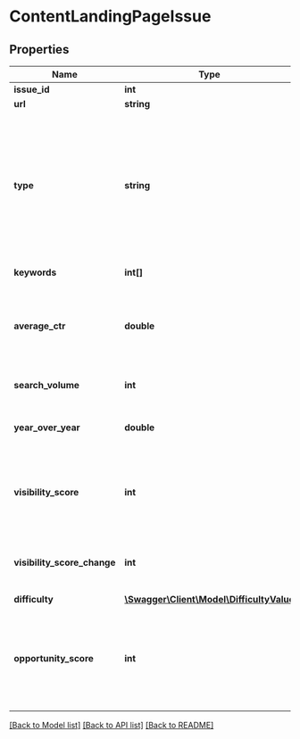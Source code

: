 # ContentLandingPageIssue

## Properties
Name | Type | Description | Notes
------------ | ------------- | ------------- | -------------
**issue_id** | **int** | Internal ID for this issue. | [optional] 
**url** | **string** | URL of the landing page | [optional] 
**type** | **string** | The type of the issue reported. Available values are: missing_title &#x3D;&gt; Pages with missing title or h1; suboptimal_title_inclusion &#x3D;&gt; Pages with suboptimal keyword inclusion in the title or h1; suboptimal_content_inclusion &#x3D;&gt; Pages with suboptimal keyword inclusion in the content; pages_with_many_keywords &#x3D;&gt; Pages considered to be serving too many keywords; visibility_increase &#x3D;&gt; Pages with an increase in the visibility metric that can be correlated with a content change; visibility_drop &#x3D;&gt; Pages with a drop in the visibility metric that can be correlated with a content change; | [optional] 
**keywords** | **int[]** | Array of keyword IDs of the keywords which rank for this landing page. | [optional] 
**average_ctr** | **double** | The percentage of the search volume that ends up by clicking on the organic results. This is calculated for every keyword for their unique mix of SERP features. For a landing page, this is calculated by taking into account the CTR of every keyword it ranks for and the potential search volume of that particular keyword. | [optional] 
**search_volume** | **int** | The sum of the average search volume as an integer as provided by Google Ads for the keywords ranking for this landing page. | [optional] 
**year_over_year** | **double** | The Year-over-Year search trend as a positive or negative percentage calculated as last month Search Volume compared to one year ago, as provided by Google Ads. | [optional] 
**visibility_score** | **int** | The visibility score of the landing page as a percentage calculated by taking into account the ranks and the search volumes of the keywords the landing page ranks for. For more detalils on visibility metric: https://help.seomonitor.com/en/articles/6344566-reliable-visibility-metric | [optional] 
**visibility_score_change** | **int** | The visibility score change for the past 30 days as a positive or negative percentage. For more information on the visibility trend: https://help.seomonitor.com/en/articles/6344738-visibility-trend-explainer | [optional] 
**difficulty** | [**\Swagger\Client\Model\DifficultyValue**](DifficultyValue.md) |  | [optional] 
**opportunity_score** | **int** | The opportunity score of this particular landing page. This indicates on a scale of 1 to 10 the potential benefits of optimizing this landing page to rank in top 3 for it&#x27;s keywords as compared to the difficulty of reaching that milestone. For more information about keywords and groups of keywords opportunity score: https://help.seomonitor.com/en/articles/6222130-seo-opportunity | [optional] 

[[Back to Model list]](../../README.md#documentation-for-models) [[Back to API list]](../../README.md#documentation-for-api-endpoints) [[Back to README]](../../README.md)

